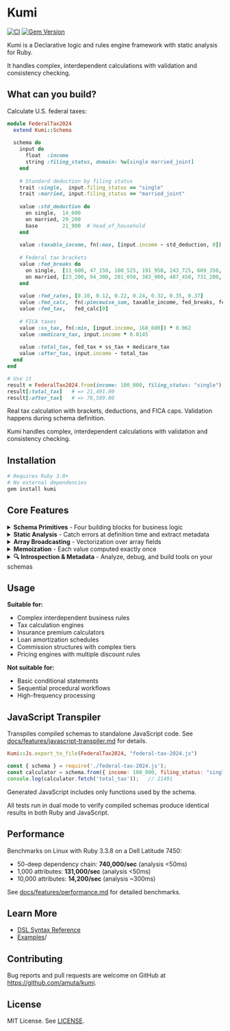# Kumi 

[![CI](https://github.com/amuta/kumi/workflows/CI/badge.svg)](https://github.com/amuta/kumi/actions)
[![Gem Version](https://badge.fury.io/rb/kumi.svg)](https://badge.fury.io/rb/kumi)

Kumi is a Declarative logic and rules engine framework with static analysis for Ruby.

It handles complex, interdependent calculations with validation and consistency checking.


## What can you build?

Calculate U.S. federal taxes:

```ruby
module FederalTax2024
  extend Kumi::Schema
  
  schema do
    input do
      float  :income
      string :filing_status, domain: %w[single married_joint]
    end
    
    # Standard deduction by filing status
    trait :single,  input.filing_status == "single"
    trait :married, input.filing_status == "married_joint"
    
    value :std_deduction do
      on single,  14_600
      on married, 29_200
      base        21_900  # head_of_household
    end
    
    value :taxable_income, fn(:max, [input.income - std_deduction, 0])
    
    # Federal tax brackets
    value :fed_breaks do
      on single,  [11_600, 47_150, 100_525, 191_950, 243_725, 609_350, Float::INFINITY]
      on married, [23_200, 94_300, 201_050, 383_900, 487_450, 731_200, Float::INFINITY]
    end
    
    value :fed_rates, [0.10, 0.12, 0.22, 0.24, 0.32, 0.35, 0.37]
    value :fed_calc,  fn(:piecewise_sum, taxable_income, fed_breaks, fed_rates)
    value :fed_tax,   fed_calc[0]
    
    # FICA taxes
    value :ss_tax, fn(:min, [input.income, 168_600]) * 0.062
    value :medicare_tax, input.income * 0.0145
    
    value :total_tax, fed_tax + ss_tax + medicare_tax
    value :after_tax, input.income - total_tax
  end
end

# Use it
result = FederalTax2024.from(income: 100_000, filing_status: "single")
result[:total_tax]   # => 21,491.00
result[:after_tax]   # => 78,509.00
```

Real tax calculation with brackets, deductions, and FICA caps. Validation happens during schema definition.

Kumi handles complex, interdependent calculations with validation and consistency checking.

## Installation

```bash
# Requires Ruby 3.0+
# No external dependencies
gem install kumi
```

## Core Features

<details>
<summary><strong>Schema Primitives</strong> - Four building blocks for business logic</summary>

### Schema Primitives

Kumi schemas are built from four primitives:

**Inputs** define the data flowing into your schema with built-in validation:
```ruby
input do
  float :price, domain: 0..1000.0      # Validates range
  integer :quantity, domain: 1..10000   # Validates range
  string :tier, domain: %w[standard premium]  # Validates inclusion
end
```

**Values** are computed attributes that automatically memoize their results
```ruby
value :subtotal, input.price * input.quantity
value :tax_rate, 0.08
value :tax_amount, subtotal * tax_rate
```

**Traits** are boolean conditions for branching logic:
```ruby
trait :bulk_order, input.quantity >= 100
trait :premium_customer, input.tier == "premium"

value :discount do
  on bulk_order, premium_customer, 0.25  # 25% for bulk premium orders
  on bulk_order, 0.15                     # 15% for bulk orders
  on premium_customer, 0.10               # 10% for premium customers
  base 0.0                                # No discount otherwise
end
```

**Functions** are computational building blocks:

```ruby
value :final_price, [subtotal - discount_amount, 0].max
value :monthly_payment, fn(:pmt, rate: 0.05/12, nper: 36, pv: -loan_amount)
```
Note: You can find a list all core functions in [docs/FUNCTIONS.md](docs/FUNCTIONS.md)

</details>

<details>
<summary><strong>Static Analysis</strong> - Catch errors at definition time and extract metadata</summary>

### Static Analysis

Kumi catches many types of business logic errors that cause runtime failures or silent bugs:

```ruby
module InsurancePolicyPricer
  extend Kumi::Schema
  
  schema do
    input do
      integer :age, domain: 18..80
      string :risk_category, domain: %w[low medium high]
      float :coverage_amount, domain: 50_000..2_000_000
      integer :years_experience, domain: 0..50
      boolean :has_claims
    end
    
    # Risk assessment with subtle interdependencies
    trait :young_driver, input.age < 25
    trait :experienced, input.years_experience >= 5
    trait :high_risk, input.risk_category == "high"
    trait :senior_driver, input.age >= 65
    
    # Base premium calculation
    value :base_premium, input.coverage_amount * 0.02
    
    # Experience adjustment with subtle circular reference
    value :experience_factor do
      on experienced & young_driver, experience_discount * 0.8  # ❌ Uses experience_discount before it's defined
      on experienced, 0.85
      on young_driver, 1.25
      base 1.0
    end
    
    # Risk multipliers that create impossible combinations
    value :risk_multiplier do
      on high_risk & experienced, 1.5    # High risk but experienced
      on high_risk, 2.0                  # Just high risk
      on low_risk & young_driver, 0.9    # ❌ low_risk is undefined (typo for input.risk_category)
      base 1.0
    end
    
    # Claims history impact
    trait :claims_free, fn(:not, input.has_claims)
    trait :perfect_record, claims_free & experienced & fn(:not, young_driver)
    
    # Discount calculation with type error
    value :experience_discount do
      on perfect_record, input.years_experience + "%" # ❌ String concatenation with integer
      on claims_free, 0.95
      base 1.0
    end
    
    # Premium calculation chain
    value :adjusted_premium, base_premium * experience_factor * risk_multiplier
    
    # Age-based impossible logic
    trait :mature_professional, senior_driver & experienced & young_driver  # ❌ Can't be senior AND young
    
    # Final premium with self-referencing cascade
    value :final_premium do
      on mature_professional, adjusted_premium * 0.8
      on senior_driver, adjusted_premium * senior_adjustment  # ❌ senior_adjustment undefined
      base final_premium * 1.1  # ❌ Self-reference in base case
    end
    
    # Monthly payment calculation with function arity error
    value :monthly_payment, fn(:divide, final_premium)  # ❌ divide needs 2 arguments, got 1
  end
end

# Static analysis catches these errors:
# ❌ Circular reference: experience_factor → experience_discount → experience_factor
# ❌ Undefined reference: low_risk (should be input.risk_category == "low")
# ❌ Type mismatch: integer + string in experience_discount
# ❌ Impossible conjunction: senior_driver & young_driver
# ❌ Undefined reference: senior_adjustment
# ❌ Self-reference cycle: final_premium references itself in base case
# ❌ Function arity error: divide expects 2 arguments, got 1
```

**Mutual Recursion**: Kumi supports mutual recursion when cascade conditions are mutually exclusive:

```ruby
trait :is_forward, input.operation == "forward"
trait :is_reverse, input.operation == "reverse"

# Safe mutual recursion - conditions are mutually exclusive
value :forward_processor do
  on is_forward, input.value * 2        # Direct calculation
  on is_reverse, reverse_processor + 10  # Delegates to reverse (safe)
  base "invalid operation"
end

value :reverse_processor do
  on is_forward, forward_processor - 5   # Delegates to forward (safe) 
  on is_reverse, input.value / 2         # Direct calculation
  base "invalid operation"
end

# Usage examples:
# operation="forward", value=10  => forward: 20, reverse: 15
# operation="reverse", value=10  => forward: 15, reverse: 5  
# operation="unknown", value=10  => both: "invalid operation"
```

This compiles because `operation` can only be "forward" or "reverse", never both. Each recursion executes one step before hitting a direct calculation.

</details>

<details>
<summary><strong>Array Broadcasting</strong> - Vectorization over array fields</summary>

### Array Broadcasting

Kumi broadcasts operations over array fields with conditional aggregation functions.

See [docs/features/array-broadcasting.md](docs/features/array-broadcasting.md) for detailed documentation.

**Business Scenario**: E-commerce checkout with dynamic pricing rules

> **"As an e-commerce platform, I need to calculate order totals with complex discount rules:**
> - Premium members get 15% off electronics
> - Bulk orders (5+ items) get 10% off that item
> - Free shipping on orders over $100
> - Calculate: item subtotals, total discounts, shipping, final total
> 
> **The challenge:** Each order has different items, quantities, categories, and customer tiers. The discount logic involves multiple conditions - some items qualify for multiple discounts, others for none. Traditional pricing code requires nested if-statements and manual calculations."

**Kumi Solution** (16 lines of declarative pricing logic):
```ruby
module OrderPricing
  extend Kumi::Schema
  
  schema do
    input do
      array :items do
        float   :price
        integer :quantity
        string  :category
      end
      string :customer_tier
      float  :shipping_threshold
    end
    
    # Calculate item subtotals and discount eligibility
    value :subtotals, input.items.price * input.items.quantity
    trait :electronics, input.items.category == "electronics"
    trait :bulk_item, input.items.quantity >= 5
    trait :premium_customer, input.customer_tier == "premium"
    
    # Apply layered discounts (premium + bulk can stack)
    trait :premium_electronics, premium_customer & electronics
    trait :stacked_discount, premium_electronics & bulk_item
    
    value :discounted_prices do
      on stacked_discount, input.items.price * 0.75      # 15% + 10% = 25% off
      on premium_electronics, input.items.price * 0.85   # 15% off
      on bulk_item, input.items.price * 0.90             # 10% off
      base input.items.price                              # No discount
    end
    
    value :final_subtotals, discounted_prices * input.items.quantity
    
    # Order totals and conditional shipping
    value :subtotal, fn(:sum, final_subtotals)
    value :total_savings, fn(:sum, subtotals) - subtotal
    value :shipping, subtotal > input.shipping_threshold ? 0.0 : 9.99
    value :total, subtotal + shipping
  end
end
```

**Dimension Mismatch Detection**: Operations across different arrays generate error messages:

```ruby
schema do
  input do
    array :items do
      string :name
    end
    array :logs do  
      string :user_name
    end
  end

  # This generates an error
  trait :same_name, input.items.name == input.logs.user_name
end

# Error:
# Cannot broadcast operation across arrays from different sources: items, logs. 
# Problem: Multiple operands are arrays from different sources:
#   - Operand 1 resolves to array(string) from array 'items'
#   - Operand 2 resolves to array(string) from array 'logs'
# Direct operations on arrays from different sources is ambiguous and not supported.
```

</details>

<details>
<summary><strong>Memoization</strong> - Each value computed exactly once</summary>

### Memoization

Each value is computed exactly once:

```ruby
runner = FederalTax2024.from(income: 250_000, filing_status: "married_joint")

# First access computes full dependency chain
runner[:total_tax]     # => 53,155.20

# Subsequent access uses cached values
runner[:fed_tax]       # => 39,077.00 (cached)
runner[:after_tax]     # => 196,844.80 (cached)
```
</details>

<details>
<summary><strong>🔍 Introspection & Metadata</strong> - Analyze, debug, and build tools on your schemas</summary>

### Introspection & Metadata

Kumi schemas are not black boxes. You can inspect their structure, debug their calculations, and extract metadata to build developer tools.

#### **Explainability: Trace a Calculation**

See exactly how any value is computed, step-by-step. This is invaluable for debugging complex logic and auditing results.

```ruby
Kumi::Explain.call(FederalTax2024, :fed_tax, inputs: {income: 100_000, filing_status: "single"})
# => fed_tax = fed_calc[0]
#    = (fed_calc = piecewise_sum(taxable_income, fed_breaks, fed_rates)
#       = piecewise_sum(85_400, [11_600, 47_150, ...], [0.10, 0.12, ...])
#       = [15_099.50, 0.22])
#    = 15_099.50
```

#### **Schema Metadata API: Build Tooling**

Programmatically access the analyzed structure of your schema to build tools like form generators, documentation sites, or custom validators.

```ruby
metadata = FederalTax2024.schema_metadata

# Processed, tool-friendly metadata
metadata.inputs           # => { name: { type: :string, domain: ... } }
metadata.values           # => { name: { dependencies: [...], expression: "..." } }
metadata.traits           # => { name: { condition: "...", dependencies: [...] } }

# Raw analyzer state for deep analysis
metadata.dependencies     # Dependency graph between all declarations
metadata.evaluation_order # Topologically sorted computation order

# Export to standard formats
metadata.to_h             # => Serializable hash for JSON/APIs
metadata.to_json_schema   # => JSON Schema for input validation
```

#### **AST Visualization: See the Structure**

For deep debugging, you can print the raw Abstract Syntax Tree (AST) of a schema.

```ruby
puts Kumi::Support::SExpressionPrinter.print(FederalTax2024.__syntax_tree__)
# => (Root
#      inputs: [
#        (InputDeclaration :income :float)
#        (InputDeclaration :filing_status :string domain: ["single", "married_joint"])
#      ]
#      traits: [...]
#      attributes: [...])
```

</details>

## Usage

**Suitable for:**
- Complex interdependent business rules
- Tax calculation engines
- Insurance premium calculators
- Loan amortization schedules
- Commission structures with complex tiers
- Pricing engines with multiple discount rules

**Not suitable for:**
- Basic conditional statements
- Sequential procedural workflows  
- High-frequency processing

## JavaScript Transpiler

Transpiles compiled schemas to standalone JavaScript code. See [docs/features/javascript-transpiler.md](docs/features/javascript-transpiler.md) for details.

```ruby
Kumi::Js.export_to_file(FederalTax2024, "federal-tax-2024.js")
```

```javascript
const { schema } = require('./federal-tax-2024.js');
const calculator = schema.from({ income: 100_000, filing_status: "single" });
console.log(calculator.fetch('total_tax'));   // 21491
```

Generated JavaScript includes only functions used by the schema.

All tests run in dual mode to verify compiled schemas produce identical results in both Ruby and JavaScript.

## Performance

Benchmarks on Linux with Ruby 3.3.8 on a Dell Latitude 7450:
- 50-deep dependency chain: **740,000/sec** (analysis <50ms)
- 1,000 attributes:         **131,000/sec** (analysis <50ms)
- 10,000 attributes:        **14,200/sec**  (analysis ~300ms)

See [docs/features/performance.md](docs/features/performance.md) for detailed benchmarks.

## Learn More

- [DSL Syntax Reference](docs/SYNTAX.md)
- [Examples](examples/)/

## Contributing

Bug reports and pull requests are welcome on GitHub at https://github.com/amuta/kumi.

## License

MIT License. See [LICENSE](LICENSE).
